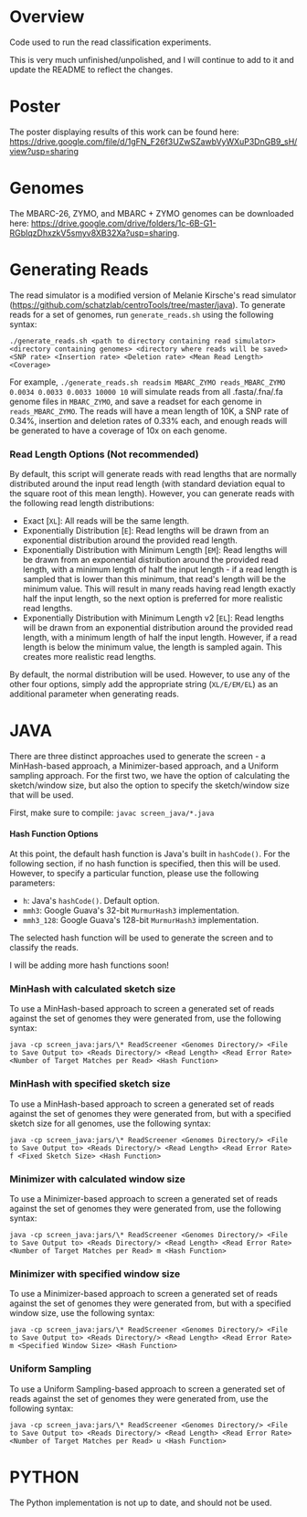 # Overview
Code used to run the read classification experiments.

This is very much unfinished/unpolished, and I will continue to add to it and update the README to reflect the changes.

# Poster

The poster displaying results of this work can be found here: https://drive.google.com/file/d/1gFN_F26f3UZwSZawbVyWXuP3DnGB9_sH/view?usp=sharing

# Genomes
The MBARC-26, ZYMO, and MBARC + ZYMO genomes can be downloaded here: https://drive.google.com/drive/folders/1c-6B-G1-RGbIqzDhxzkV5smyv8XB32Xa?usp=sharing.

# Generating Reads
The read simulator is a modified version of Melanie Kirsche's read simulator (https://github.com/schatzlab/centroTools/tree/master/java). To generate reads for a set of genomes, run `generate_reads.sh` using the following syntax:
```
./generate_reads.sh <path to directory containing read simulator> <directory containing genomes> <directory where reads will be saved> <SNP rate> <Insertion rate> <Deletion rate> <Mean Read Length> <Coverage>
```

For example, `./generate_reads.sh readsim MBARC_ZYMO reads_MBARC_ZYMO 0.0034 0.0033 0.0033 10000 10` will simulate reads from all .fasta/.fna/.fa genome files in `MBARC_ZYMO`, and save a readset for each genome in `reads_MBARC_ZYMO`. The reads will have a mean length of 10K, a SNP rate of 0.34%, insertion and deletion rates of 0.33% each, and enough reads will be generated to have a coverage of 10x on each genome.

### Read Length Options (Not recommended)

By default, this script will generate reads with read lengths that are normally distributed around the input read length (with standard deviation equal to the square root of this mean length). However, you can generate reads with the following read length distributions:

- Exact [`XL`]: All reads will be the same length.
- Exponentially Distribution [`E`]: Read lengths will be drawn from an exponential distribution around the provided read length.
- Exponentially Distribution with Minimum Length [`EM`]: Read lengths will be drawn from an exponential distribution around the provided read length, with a minimum length of half the input length - if a read length is sampled that is lower than this minimum, that read's length will be the minimum value. This will result in many reads having read length exactly half the input length, so the next option is preferred for more realistic read lengths.
- Exponentially Distribution with Minimum Length v2 [`EL`]: Read lengths will be drawn from an exponential distribution around the provided read length, with a minimum length of half the input length. However, if a read length is below the minimum value, the length is sampled again. This creates more realistic read lengths.

By default, the normal distribution will be used. However, to use any of the other four options, simply add the appropriate string (`XL/E/EM/EL`) as an additional parameter when generating reads.

# JAVA
There are three distinct approaches used to generate the screen - a MinHash-based approach, a Minimizer-based approach, and a Uniform sampling approach. For the first two, we have the option of calculating the sketch/window size, but also the option to specify the sketch/window size that will be used.

First, make sure to compile: `javac screen_java/*.java`

#### Hash Function Options

At this point, the default hash function is Java's built in `hashCode()`. For the following section, if no hash function is specified, then this will be used. However, to specify a particular function, please use the following parameters:

- `h`: Java's `hashCode()`. Default option.
- `mmh3`: Google Guava's 32-bit `MurmurHash3` implementation.
- `mmh3_128`: Google Guava's 128-bit `MurmurHash3` implementation.

The selected hash function will be used to generate the screen and to classify the reads.

I will be adding more hash functions soon!

### MinHash with calculated sketch size

To use a MinHash-based approach to screen a generated set of reads against the set of genomes they were generated from, use the following syntax:
```
java -cp screen_java:jars/\* ReadScreener <Genomes Directory/> <File to Save Output to> <Reads Directory/> <Read Length> <Read Error Rate> <Number of Target Matches per Read> <Hash Function>
```

### MinHash with specified sketch size

To use a MinHash-based approach to screen a generated set of reads against the set of genomes they were generated from, but with a specified sketch size for all genomes, use the following syntax:
```
java -cp screen_java:jars/\* ReadScreener <Genomes Directory/> <File to Save Output to> <Reads Directory/> <Read Length> <Read Error Rate> f <Fixed Sketch Size> <Hash Function>
```

### Minimizer with calculated window size

To use a Minimizer-based approach to screen a generated set of reads against the set of genomes they were generated from, use the following syntax:
```
java -cp screen_java:jars/\* ReadScreener <Genomes Directory/> <File to Save Output to> <Reads Directory/> <Read Length> <Read Error Rate> <Number of Target Matches per Read> m <Hash Function>
```

### Minimizer with specified window size

To use a Minimizer-based approach to screen a generated set of reads against the set of genomes they were generated from, but with a specified window size, use the following syntax:
```
java -cp screen_java:jars/\* ReadScreener <Genomes Directory/> <File to Save Output to> <Reads Directory/> <Read Length> <Read Error Rate> m <Specified Window Size> <Hash Function>
```

### Uniform Sampling

To use a Uniform Sampling-based approach to screen a generated set of reads against the set of genomes they were generated from, use the following syntax:
```
java -cp screen_java:jars/\* ReadScreener <Genomes Directory/> <File to Save Output to> <Reads Directory/> <Read Length> <Read Error Rate> <Number of Target Matches per Read> u <Hash Function>
```

# PYTHON
The Python implementation is not up to date, and should not be used.
